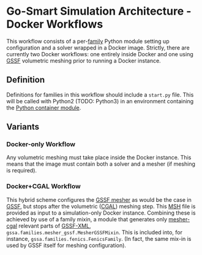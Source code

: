 # Go-Smart Simulation Architecture - Docker Workflows

This workflow consists of a per-[family](../families.md) Python module setting up
configuration and a solver wrapped in a Docker image. Strictly, there are
currently two Docker workflows: one entirely inside Docker and one using
[GSSF](../gssf/mesher.md) volumetric meshing prior to running a Docker instance.

## Definition

Definitions for families in this workflow should include a `start.py` file. This
will be called with Python2 (TODO: Python3) in an environment containing the
[Python container module](container-module.md).

## Variants

### Docker-only Workflow

Any volumetric meshing must take place inside the Docker instance. This means
that the image must contain both a solver and a mesher (if meshing is required).

### Docker+CGAL Workflow

This hybrid scheme configures the [GSSF mesher](../gssf/mesher.md) as would be the
case in [GSSF](../gssf/overview.md), but stops after the volumetric
([CGAL](../tools/mesher-cgal.md)) meshing step. This [MSH](http://gmsh.info) file is
provided as input to a simulation-only Docker instance. Combining these is
achieved by use of a family mixin, a module that generates only
[mesher-cgal](../gssf/mesher.md) relevant parts of [GSSF-XML](../gssf/xml.md),
`gssa.families.mesher_gssf.MesherGSSFMixin`.
This is included into, for instance, `gssa.families.fenics.FenicsFamily`. (In
fact, the same mix-in is used by GSSF itself for meshing configuration).
